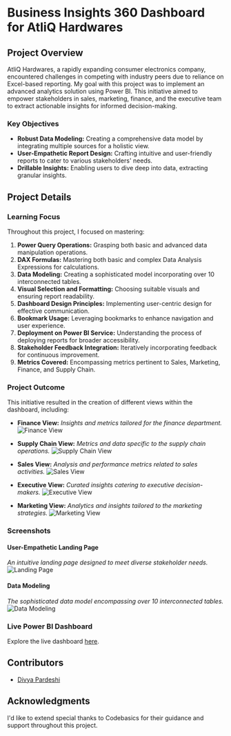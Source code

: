 # Business Insights 360 Dashboard for AtliQ Hardwares

## Project Overview

AtliQ Hardwares, a rapidly expanding consumer electronics company, encountered challenges in competing with industry peers due to reliance on Excel-based reporting. My goal with this project was to implement an advanced analytics solution using Power BI. This initiative aimed to empower stakeholders in sales, marketing, finance, and the executive team to extract actionable insights for informed decision-making.

### Key Objectives

- **Robust Data Modeling:** Creating a comprehensive data model by integrating multiple sources for a holistic view.
- **User-Empathetic Report Design:** Crafting intuitive and user-friendly reports to cater to various stakeholders' needs.
- **Drillable Insights:** Enabling users to dive deep into data, extracting granular insights.

## Project Details

### Learning Focus

Throughout this project, I focused on mastering:

1. **Power Query Operations:** Grasping both basic and advanced data manipulation operations.
2. **DAX Formulas:** Mastering both basic and complex Data Analysis Expressions for calculations.
3. **Data Modeling:** Creating a sophisticated model incorporating over 10 interconnected tables.
4. **Visual Selection and Formatting:** Choosing suitable visuals and ensuring report readability.
5. **Dashboard Design Principles:** Implementing user-centric design for effective communication.
6. **Bookmark Usage:** Leveraging bookmarks to enhance navigation and user experience.
7. **Deployment on Power BI Service:** Understanding the process of deploying reports for broader accessibility.
8. **Stakeholder Feedback Integration:** Iteratively incorporating feedback for continuous improvement.
9. **Metrics Covered:** Encompassing metrics pertinent to Sales, Marketing, Finance, and Supply Chain.

### Project Outcome
This initiative resulted in the creation of different views within the dashboard, including:

- **Finance View:**
  *Insights and metrics tailored for the finance department.*
![Finance View](https://github.com/Divya-Pardeshi/Business-Insights-360/assets/114762794/f9490a45-f4b7-4d5e-95ce-4834ce8db67b)


- **Supply Chain View:**
  *Metrics and data specific to the supply chain operations.*
![Supply Chain View](https://github.com/Divya-Pardeshi/Business-Insights-360/assets/114762794/ca1118d0-58ed-4bca-8bc5-afa247a34c44)



- **Sales View:**
  *Analysis and performance metrics related to sales activities.*
![Sales View](https://github.com/Divya-Pardeshi/Business-Insights-360/assets/114762794/a232c132-1c74-4a93-bf26-492e8de9b3ee)



- **Executive View:**
  *Curated insights catering to executive decision-makers.*
![Executive View](https://github.com/Divya-Pardeshi/Business-Insights-360/assets/114762794/c1d6ca22-a389-488c-bd52-57c1e10da439)



- **Marketing View:**
  *Analytics and insights tailored to the marketing strategies.*
![Marketing View](https://github.com/Divya-Pardeshi/Business-Insights-360/assets/114762794/54365a1a-d307-4bea-ba5c-3c50735943cb)


### Screenshots
#### User-Empathetic Landing Page
*An intuitive landing page designed to meet diverse stakeholder needs.*
![Landing Page](https://github.com/Divya-Pardeshi/Business-Insights-360/assets/114762794/5d36c094-9d36-4b2a-a3e2-0b9a971ebbe9)



#### Data Modeling
*The sophisticated data model encompassing over 10 interconnected tables.*
![Data Modeling](https://github.com/Divya-Pardeshi/Business-Insights-360/assets/114762794/b0a185fb-b0cd-444a-87c9-708652940382)

### Live Power BI Dashboard

Explore the live dashboard [here](https://app.powerbi.com/view?r=eyJrIjoiNzE1MjdiZDYtZWUyMi00ZDZhLTg1ZGItNDExNTEwMTdlYjMyIiwidCI6ImM2ZTU0OWIzLTVmNDUtNDAzMi1hYWU5LWQ0MjQ0ZGM1YjJjNCJ9&pageName=ReportSection9136c182ac5656c4cfcb
).


## Contributors

- [Divya Pardeshi](https://github.com/Divya-Pardeshi)

## Acknowledgments

I'd like to extend special thanks to Codebasics for their guidance and support throughout this project.
